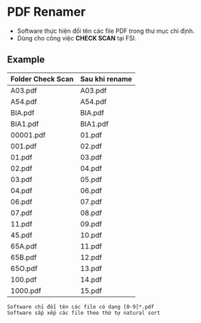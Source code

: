 # PDF Renamer
* Software thực hiện đổi tên các file PDF trong thư mục chỉ định.
* Dùng cho công việc **CHECK SCAN** tại FSI.

## Example

| Folder Check Scan | Sau khi rename |
|-------------------|----------------|
| A03.pdf           | A03.pdf        |
| A54.pdf           | A54.pdf        |
| BIA.pdf           | BIA.pdf        |
| BIA1.pdf          | BIA1.pdf       |
| 00001.pdf         | 01.pdf         |
| 001.pdf           | 02.pdf         |
| 01.pdf            | 03.pdf         |
| 02.pdf            | 04.pdf         |
| 03.pdf            | 05.pdf         |
| 04.pdf            | 06.pdf         |
| 06.pdf            | 07.pdf         |
| 07.pdf            | 08.pdf         |
| 11.pdf            | 09.pdf         |
| 45.pdf            | 10.pdf         |
| 65A.pdf           | 11.pdf         |
| 65B.pdf           | 12.pdf         |
| 65O.pdf           | 13.pdf         |
| 100.pdf           | 14.pdf         |
| 1000.pdf          | 15.pdf         |

```
Software chỉ đổi tên các file có dạng [0-9]*.pdf
Software sắp xếp các file theo thứ tự natural sort
```
